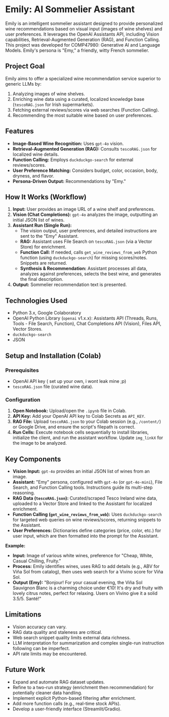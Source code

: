 # Emily: AI Sommelier Assistant

Emily is an intelligent sommelier assistant designed to provide personalized wine recommendations based on visual input (images of wine shelves) and user preferences. It leverages the OpenAI Assistants API, including Vision capabilities, Retrieval-Augmented Generation (RAG), and Function Calling. This project was developed for COMP47980: Generative AI and Language Models. Emily's persona is "Emy," a friendly, witty French sommelier.

## Project Goal

Emily aims to offer a specialized wine recommendation service superior to generic LLMs by:
1.  Analyzing images of wine shelves.
2.  Enriching wine data using a curated, localized knowledge base (`tescoRAG.json` for Irish supermarkets).
3.  Fetching external reviews/scores via web searches (Function Calling).
4.  Recommending the most suitable wine based on user preferences.

## Features

-   **Image-Based Wine Recognition:** Uses `gpt-4o` vision.
-   **Retrieval-Augmented Generation (RAG):** Consults `tescoRAG.json` for localized wine details.
-   **Function Calling:** Employs `duckduckgo-search` for external reviews/scores.
-   **User Preference Matching:** Considers budget, color, occasion, body, dryness, and flavor.
-   **Persona-Driven Output:** Recommendations by "Emy."

## How It Works (Workflow)

1.  **Input:** User provides an image URL of a wine shelf and preferences.
2.  **Vision (Chat Completions):** `gpt-4o` analyzes the image, outputting an initial JSON list of wines.
3.  **Assistant Run (Single Run):**
    -   The vision output, user preferences, and detailed instructions are sent to the "Emy" Assistant.
    -   **RAG:** Assistant uses File Search on `tescoRAG.json` (via a Vector Store) for enrichment.
    -   **Function Call:** If needed, calls `get_wine_reviews_from_web` Python function (using `duckduckgo-search`) for missing scores/notes. Snippets are returned.
    -   **Synthesis & Recommendation:** Assistant processes all data, analyzes against preferences, selects the best wine, and generates the final description.
4.  **Output:** Sommelier recommendation text is presented.

## Technologies Used

-   Python 3.x, Google Colaboratory
-   OpenAI Python Library (`openai` v1.x.x): Assistants API (Threads, Runs, Tools - File Search, Function), Chat Completions API (Vision), Files API, Vector Stores.
-   `duckduckgo-search`
-   JSON

## Setup and Installation (Colab)

### Prerequisites

-   OpenAI API key ( set up your own, i wont leak mine ;p)
-   `tescoRAG.json` file (curated wine data).

### Configuration

1.  **Open Notebook:** Upload/open the `.ipynb` file in Colab.
2.  **API Key:** Add your OpenAI API key to Colab Secrets as `API_KEY`.
3.  **RAG File:** Upload `tescoRAG.json` to your Colab session (e.g., `/content/`) or Google Drive, and ensure the script's filepath is correct.
4.  **Run Cells:** Execute notebook cells sequentially to install libraries, initialize the client, and run the assistant workflow. Update `img_linkX` for the image to be analyzed.

## Key Components

-   **Vision Input:** `gpt-4o` provides an initial JSON list of wines from an image.
-   **Assistant:** "Emy" persona, configured with `gpt-4o` (or `gpt-4o-mini`), File Search, and Function Calling tools. Instructions guide its multi-step reasoning.
-   **RAG Data (`tescoRAG.json`):** Curated/scraped Tesco Ireland wine data, uploaded to a Vector Store and linked to the Assistant for localized enrichment.
-   **Function Calling (`get_wine_reviews_from_web`):** Uses `duckduckgo-search` for targeted web queries on wine reviews/scores, returning snippets to the Assistant.
-   **User Preferences:** Dictionaries define categories (price, color, etc.) for user input, which are then formatted into the prompt for the Assistant.


**Example:**
-   **Input:** Image of various white wines, preference for "Cheap, White, Casual Chilling, Fruity."
-   **Process:** Emily identifies wines, uses RAG to add details (e.g., ABV for Viña Sol from catalog), then uses web search for a Vivino score for Viña Sol.
-   **Output (Emy):** "Bonjour! For your casual evening, the Viña Sol Sauvignon Blanc is a charming choice under €10! It's dry and fruity with lovely citrus notes, perfect for relaxing. Users on Vivino give it a solid 3.5/5. Santé!"

## Limitations

-   Vision accuracy can vary.
-   RAG data quality and staleness are critical.
-   Web search snippet quality limits external data richness.
-   LLM interpretation for summarization and complex single-run instruction following can be imperfect.
-   API rate limits may be encountered.

## Future Work

-   Expand and automate RAG dataset updates.
-   Refine to a two-run strategy (enrichment then recommendation) for potentially cleaner data handling.
-   Implement explicit Python-based filtering after enrichment.
-   Add more function calls (e.g., real-time stock APIs).
-   Develop a user-friendly interface (Streamlit/Gradio).


